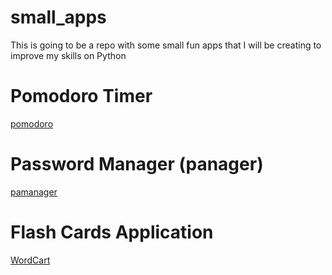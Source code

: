 <h1> small_apps </h1>

This is going to be a repo with some small fun apps that I will be creating to improve my skills on Python

# Pomodoro Timer 
[pomodoro](/pomodoro/Readme.md)

# Password Manager (panager)

[pamanager](/panager/Readme.md)

# Flash Cards Application 

[WordCart](/wordcard/README.MD)



